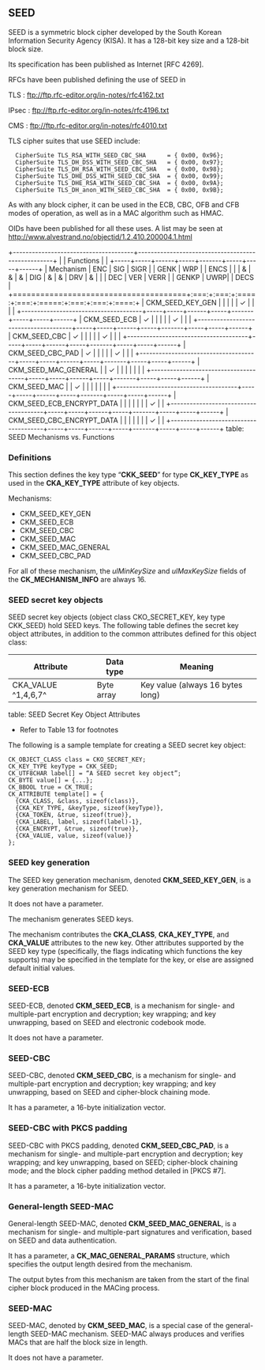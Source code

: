 ## SEED

SEED is a symmetric block cipher developed by the South Korean Information
Security Agency (KISA). It has a 128-bit key size and a 128-bit block size.

Its specification has been published as Internet [RFC 4269].

RFCs have been published defining the use of SEED in

TLS
: ftp://ftp.rfc-editor.org/in-notes/rfc4162.txt

IPsec
: ftp://ftp.rfc-editor.org/in-notes/rfc4196.txt

CMS
: ftp://ftp.rfc-editor.org/in-notes/rfc4010.txt

TLS cipher suites that use SEED include:

~~~
  CipherSuite TLS_RSA_WITH_SEED_CBC_SHA      = { 0x00, 0x96};
  CipherSuite TLS_DH_DSS_WITH_SEED_CBC_SHA   = { 0x00, 0x97};
  CipherSuite TLS_DH_RSA_WITH_SEED_CBC_SHA   = { 0x00, 0x98};
  CipherSuite TLS_DHE_DSS_WITH_SEED_CBC_SHA  = { 0x00, 0x99};
  CipherSuite TLS_DHE_RSA_WITH_SEED_CBC_SHA  = { 0x00, 0x9A};
  CipherSuite TLS_DH_anon_WITH_SEED_CBC_SHA  = { 0x00, 0x9B};
~~~

As with any block cipher, it can be used in the ECB, CBC, OFB and CFB modes of
operation, as well as in a MAC algorithm such as HMAC.

OIDs have been published for all these uses. A list may be seen at
http://www.alvestrand.no/objectid/1.2.410.200004.1.html

+--------------------------------------+---------------------------------------------------+
|                                      | Functions                                         |
|                                      +-----+-----+------+-----+-------+-----+-----+------+
| Mechanism                            | ENC | SIG | SIGR |     | GENK  | WRP |     | ENCS |
|                                      |  &  |  &  |  &   | DIG |   &   |  &  | DRV |  &   |
|                                      | DEC | VER | VERR |     | GENKP | UWRP|     | DECS |
+======================================+:===:+:===:+:====:+:===:+:=====:+:===:+:===:+:====:+
| CKM_SEED_KEY_GEN                     |     |     |      |     |   ✓   |     |     |      |
+--------------------------------------+-----+-----+------+-----+-------+-----+-----+------+
| CKM_SEED_ECB                         |  ✓  |     |      |     |       |  ✓  |     |      |
+--------------------------------------+-----+-----+------+-----+-------+-----+-----+------+
| CKM_SEED_CBC                         |  ✓  |     |      |     |       |  ✓  |     |      |
+--------------------------------------+-----+-----+------+-----+-------+-----+-----+------+
| CKM_SEED_CBC_PAD                     |  ✓  |     |      |     |       |  ✓  |     |      |
+--------------------------------------+-----+-----+------+-----+-------+-----+-----+------+
| CKM_SEED_MAC_GENERAL                 |     |  ✓  |      |     |       |     |     |      |
+--------------------------------------+-----+-----+------+-----+-------+-----+-----+------+
| CKM_SEED_MAC                         |     |  ✓  |      |     |       |     |     |      |
+--------------------------------------+-----+-----+------+-----+-------+-----+-----+------+
| CKM_SEED_ECB_ENCRYPT_DATA            |     |     |      |     |       |     |  ✓  |      |
+--------------------------------------+-----+-----+------+-----+-------+-----+-----+------+
| CKM_SEED_CBC_ENCRYPT_DATA            |     |     |      |     |       |     |  ✓  |      |
+--------------------------------------+-----+-----+------+-----+-------+-----+-----+------+
table: SEED Mechanisms vs. Functions

### Definitions

This section defines the key type “**CKK_SEED**” for type **CK_KEY_TYPE** as
used in the **CKA_KEY_TYPE** attribute of key objects.

Mechanisms:

- CKM_SEED_KEY_GEN
- CKM_SEED_ECB
- CKM_SEED_CBC
- CKM_SEED_MAC
- CKM_SEED_MAC_GENERAL
- CKM_SEED_CBC_PAD

For all of these mechanism, the _ulMinKeySize_ and _ulMaxKeySize_ fields of the
**CK_MECHANISM_INFO** are always 16.

### SEED secret key objects

SEED secret key objects (object class CKO_SECRET_KEY, key type CKK_SEED) hold SEED keys. The following table defines the secret key object attributes, in addition to the common attributes defined for this object class:

| Attribute           | Data type  | Meaning                          |
|---------------------|------------|----------------------------------|
| CKA_VALUE ^1,4,6,7^ | Byte array | Key value (always 16 bytes long) |
table: SEED Secret Key Object Attributes

- Refer to Table 13 for footnotes

The following is a sample template for creating a SEED secret key object:

~~~{.c}
CK_OBJECT_CLASS class = CKO_SECRET_KEY;
CK_KEY_TYPE keyType = CKK_SEED;
CK_UTF8CHAR label[] = “A SEED secret key object”;
CK_BYTE value[] = {...};
CK_BBOOL true = CK_TRUE;
CK_ATTRIBUTE template[] = {
  {CKA_CLASS, &class, sizeof(class)},
  {CKA_KEY_TYPE, &keyType, sizeof(keyType)},
  {CKA_TOKEN, &true, sizeof(true)},
  {CKA_LABEL, label, sizeof(label)-1},
  {CKA_ENCRYPT, &true, sizeof(true)},
  {CKA_VALUE, value, sizeof(value)}
};
~~~

### SEED key generation

The SEED key generation mechanism, denoted **CKM_SEED_KEY_GEN**, is a key
generation mechanism for SEED.

It does not have a parameter.

The mechanism generates SEED keys.

The mechanism contributes the **CKA_CLASS**, **CKA_KEY_TYPE**, and **CKA_VALUE**
attributes to the new key. Other attributes supported by the SEED key type
(specifically, the flags indicating which functions the key supports) may be
specified in the template for the key, or else are assigned default initial
values.

### SEED-ECB

SEED-ECB, denoted **CKM_SEED_ECB**, is a mechanism for single- and multiple-part
encryption and decryption; key wrapping; and key unwrapping, based on SEED and
electronic codebook mode.

It does not have a parameter.

### SEED-CBC

SEED-CBC, denoted **CKM_SEED_CBC**, is a mechanism for single- and multiple-part
encryption and decryption; key wrapping; and key unwrapping, based on SEED and
cipher-block chaining mode.

It has a parameter, a 16-byte initialization vector.

### SEED-CBC with PKCS padding

SEED-CBC with PKCS padding, denoted **CKM_SEED_CBC_PAD**, is a mechanism for
single- and multiple-part encryption and decryption; key wrapping; and key
unwrapping, based on SEED; cipher-block chaining mode; and the block cipher
padding method detailed in [PKCS #7].

It has a parameter, a 16-byte initialization vector.

### General-length SEED-MAC

General-length SEED-MAC, denoted **CKM_SEED_MAC_GENERAL**, is a mechanism for
single- and multiple-part signatures and verification, based on SEED and data
authentication.

It has a parameter, a **CK_MAC_GENERAL_PARAMS** structure, which specifies the
output length desired from the mechanism.

The output bytes from this mechanism are taken from the start of the final
cipher block produced in the MACing process.

### SEED-MAC

SEED-MAC, denoted by **CKM_SEED_MAC**, is a special case of the general-length
SEED-MAC mechanism. SEED-MAC always produces and verifies MACs that are half the
block size in length.

It does not have a parameter.
